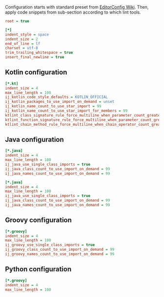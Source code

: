 Configuration starts with standard preset from [EditorConfig Wiki](https://github.com/editorconfig/editorconfig/wiki/EditorConfig-Properties).
Then, apply code snippets from sub-section according to which lint tools.

```ini title="Base configuration"
root = true

[*]
indent_style = space
indent_size = 2
end_of_line = lf
charset = utf-8
trim_trailing_whitespace = true
insert_final_newline = true
```

## Kotlin configuration

```ini title="Ktlint Official Style"
[*.kt]
indent_size = 4
max_line_length = 100
ij_kotlin_code_style_defaults = KOTLIN_OFFICIAL
ij_kotlin_packages_to_use_import_on_demand = unset
ij_kotlin_name_count_to_use_star_import = 99
ij_kotlin_name_count_to_use_star_import_for_members = 99
ktlint_class_signature_rule_force_multiline_when_parameter_count_greater_or_equal_than = unset
ktlint_function_signature_rule_force_multiline_when_parameter_count_greater_or_equal_than = unset
ktlint_chain_method_rule_force_multiline_when_chain_operator_count_greater_or_equal_than = unset
```

## Java configuration

```ini title="Sun Java Style"
[*.java]
indent_size = 4
max_line_length = 100
ij_java_use_single_class_imports = true
ij_java_class_count_to_use_import_on_demand = 99
ij_java_names_count_to_use_import_on_demand = 99
```

```ini title="Google Java Style"
[*.java]
indent_size = 4
max_line_length = 100
ij_java_use_single_class_imports = true
ij_java_class_count_to_use_import_on_demand = 99
ij_java_names_count_to_use_import_on_demand = 99
```

## Groovy configuration

```ini title="Groovy Style"
[*.groovy]
indent_size = 4
max_line_length = 100
ij_groovy_use_single_class_imports = true
ij_groovy_class_count_to_use_import_on_demand = 99
ij_groovy_names_count_to_use_import_on_demand = 99
```

## Python configuration

```ini title="Pylint Style and Google Python Style"
[*.groovy]
indent_size = 4
max_line_length = 100
```
